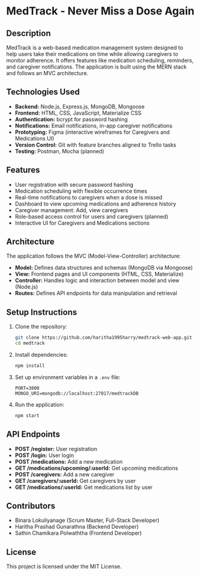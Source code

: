 
# MedTrack - Never Miss a Dose Again

## Description
MedTrack is a web-based medication management system designed to help users take their medications on time while allowing caregivers to monitor adherence. It offers features like medication scheduling, reminders, and caregiver notifications. The application is built using the MERN stack and follows an MVC architecture.

## Technologies Used
- **Backend:** Node.js, Express.js, MongoDB, Mongoose
- **Frontend:** HTML, CSS, JavaScript, Materialize CSS
- **Authentication:** bcrypt for password hashing
- **Notifications:** Email notifications, in-app caregiver notifications
- **Prototyping:** Figma (interactive wireframes for Caregivers and Medications UI)
- **Version Control:** Git with feature branches aligned to Trello tasks
- **Testing:** Postman, Mocha (planned)

## Features
- User registration with secure password hashing
- Medication scheduling with flexible occurrence times
- Real-time notifications to caregivers when a dose is missed
- Dashboard to view upcoming medications and adherence history
- Caregiver management: Add, view caregivers
- Role-based access control for users and caregivers (planned)
- Interactive UI for Caregivers and Medications sections

## Architecture
The application follows the MVC (Model-View-Controller) architecture:
- **Model:** Defines data structures and schemas (MongoDB via Mongoose)
- **View:** Frontend pages and UI components (HTML, CSS, Materialize)
- **Controller:** Handles logic and interaction between model and view (Node.js)
- **Routes:** Defines API endpoints for data manipulation and retrieval

## Setup Instructions
1. Clone the repository:
   ```bash
   git clone https://github.com/haritha1995harry/medtrack-web-app.git
   cd medtrack
   ```
2. Install dependencies:
   ```bash
   npm install
   ```
3. Set up environment variables in a `.env` file:
   ```
   PORT=3000
   MONGO_URI=mongodb://localhost:27017/medtrackDB
   ```
4. Run the application:
   ```bash
   npm start
   ```

## API Endpoints
- **POST /register:** User registration
- **POST /login:** User login
- **POST /medications:** Add a new medication
- **GET /medications/upcoming/:userId:** Get upcoming medications
- **POST /caregivers:** Add a new caregiver
- **GET /caregivers/:userId:** Get caregivers by user
- **GET /medications/:userId:** Get medications list by user

## Contributors
- Binara Lokuliyanage (Scrum Master, Full-Stack Developer)
- Haritha Prashad Gunarathna (Backend Developer)
- Sathin Chamikara Polwaththa (Frontend Developer)

## License
This project is licensed under the MIT License.
